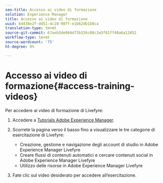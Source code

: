 ```yaml
---
seo-title: Accesso ai video di formazione
solution: Experience Manager
title: Accesso ai video di formazione
uuid: 64438e2f-dd51-4c10-98ff-e1b62db1b0ca
translation-type: tm+mt
source-git-commit: 67aeb3de964473b326c88c3a3f81ff48a6a12652
workflow-type: tm+mt
source-wordcount: '75'
ht-degree: 0%

---
```



# Accesso ai video di formazione{#access-training-videos}

Per accedere ai video di formazione di Livefyre:

1. Accedere a [Tutorials Adobe Experience Manager](https://helpx.adobe.com/experience-manager/tutorials.html).
1. Scorrete la pagina verso il basso fino a visualizzare le tre categorie di esercitazione di Livefyre:

   * Creazione, gestione e navigazione degli account di studio in Adobe Experience Manager Livefyre
   * Creare flussi di contenuti automatici e cercare contenuti social in Adobe Experience Manager Livefyre
   * Utilizzo delle risorse in Adobe Experience Manager Livefyre

1. Fate clic sul video desiderato per accedere all’esercitazione.

